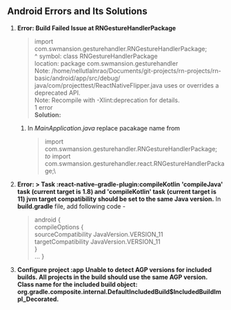 ## Android Errors and Its Solutions
1) **Error: Build Failed Issue at RNGestureHandlerPackage**
    > import com.swmansion.gesturehandler.RNGestureHandlerPackage;\
                                   ^
    > symbol:   class RNGestureHandlerPackage\
    > location: package com.swmansion.gesturehandler\
    > Note: /home/nellutlalnrao/Documents/git-projects/rn-projects/rn-basic/android/app/src/debug/\
    >   java/com/projecttest/ReactNativeFlipper.java uses or overrides a deprecated API.\
    > Note: Recompile with -Xlint:deprecation for details.\
    > 1 error\
    **Solution:**
    1) In *MainApplication.java* replace pacakage name from 
        > import com.swmansion.gesturehandler.RNGestureHandlerPackage;\
        *to*
        > import com.swmansion.gesturehandler.react.RNGestureHandlerPackage;\

2) **Error: > Task :react-native-gradle-plugin:compileKotlin**
    **'compileJava' task (current target is 1.8) and 'compileKotlin' task (current target is 11) jvm target compatibility should be set to the same Java version.**
    In **build.gradle** file, add following code -
    > android {\
    >   compileOptions {\
    >       sourceCompatibility JavaVersion.VERSION_11\
    >       targetCompatibility JavaVersion.VERSION_11\
    >   }\
    >   ...
    > }

3) **Configure project :app**
    **Unable to detect AGP versions for included builds. All projects in the build should use the same AGP version. Class name for the included build object: org.gradle.composite.internal.DefaultIncludedBuild$IncludedBuildImpl_Decorated.**
    
